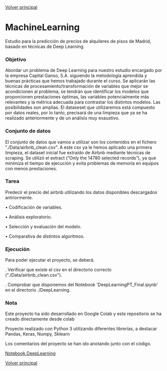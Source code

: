 [Volver principal](https://github.com/JosepCristobal/BootCamp_BD_ML_IV_PTFinal/blob/master/BootCamp%20IV%20proyecto%20final.md#7-ia)
# MachineLearning
Estudio para la predicción de precios de alquileres de pisos de Madrid, basado en técnicas de Deep Learning.

### Objetivo

Abordar un problema de Deep Learning para nuestro estudio encargado por la empresa Capital Ganso, S.A. siguiendo la metodología aprendida y buenas prácticas que hemos trabajado durante el curso. Se aplicarán las técnicas de procesamiento/transformación de variables que mejor se acondicionen al problema, se tendrán que identificar los modelos que proporcionen prestaciones óptimas, las variables potencialmente más relevantes y la métrica adecuada para contrastar los distintos modelos. 
Las posibilidades son amplias.
El dataseset que utilizaremos está compuesto por datos reales, por lo tanto, precisará de una limpieza que ya se ha realizado anteriormente y de un análisis muy exaustivo.

### Conjunto de datos

El conjunto de datos que vamos a utilizar son los contenidos en el fichero "./Data/airbnb_clean.csv". A este csv ya le hemos aplicado una primera limpieza, el dataset inicial fue extraído de Airbnb mediante técnicas de scraping. Se utilizó el extract (“Only the 14780 selected records”), ya que minimiza el tiempo de ejecución y evita problemas de memoria en equipos con menos prestaciones.

### Tarea

Predecir el precio del airbnb utilizando los datos disponibles descargados antriormente.

• Codificación de variables.

• Análisis exploratorio.

• Selección y evaluación del modelo.

• Comparativa de distintos algoritmos.


### Ejecución

Para poder ejecutar el proyecto, se deberá.

. Verificar que existe el csv en el directorio correcto ("./Data/airbnb_clean.csv").

. Comprobar que disponemos del Notebook 'DeepLearningPT_Final.ipynb' en el directorio ./DeepLearning.



### Nota

Este proyecto ha sido desarrollado en Google Colab y este repositorio se ha creado directamente desde colab

Proyecto realizado con Python 3 utilizando diferentes librerías, a destacar Pandas, Keras, Numpy, Sklearn

Los comentarios del proyecto se han ido anotando junto con el código.

[Notebook DeepLearning](https://github.com/JosepCristobal/BootCamp_BD_ML_IV_PTFinal/blob/master/DeepLearning/DeepLearningPT_Final.ipynb)

[Volver principal](https://github.com/JosepCristobal/BootCamp_BD_ML_IV_PTFinal/blob/master/BootCamp%20IV%20proyecto%20final.md#7-ia)
